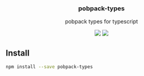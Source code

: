 <h3 align="center">
  pobpack-types
</h3>

<p align="center">
  pobpack types for typescript
</p>

<p align="center">
  <a href="https://npmjs.org/package/pobpack-types"><img src="https://img.shields.io/npm/v/pobpack-types.svg?style=flat-square"></a>
  <a href="https://david-dm.org/christophehurpeau/pobpack?path=packages/pobpack-types"><img src="https://david-dm.org/christophehurpeau/pobpack?path=packages/pobpack-types.svg?style=flat-square"></a>
</p>

## Install

```bash
npm install --save pobpack-types
```
